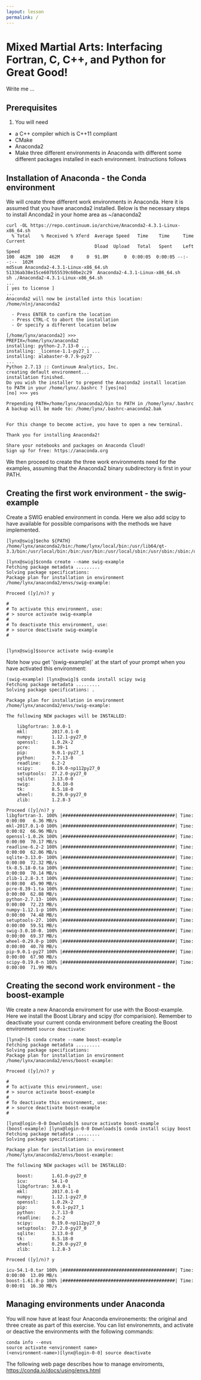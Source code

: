 ```yaml
---
layout: lesson
permalink: /
---
```


# Mixed Martial Arts: Interfacing Fortran, C, C++, and Python for Great Good!

Write me ...


## Prerequisites

1. You will need
 * a C++ compiler which is C++11 compliant
 * CMake
 * Anaconda2
 * Make three different environments in Anaconda with different some different
 packages installed in each environment. Instructions follows



## Installation of Anaconda - the Conda environment
We will create three different work environments in Anaconda. Here it is assumed that you have anaconda2 installed. Below is the necessary steps to install Anconda2 in your home area as ~/anaconda2

```shell
curl -OL https://repo.continuum.io/archive/Anaconda2-4.3.1-Linux-x86_64.sh
  % Total    % Received % Xferd  Average Speed   Time    Time     Time  Current
                                 Dload  Upload   Total   Spent    Left  Speed
100  462M  100  462M    0     0  91.8M      0  0:00:05  0:00:05 --:--:--  102M
md5sum Anaconda2-4.3.1-Linux-x86_64.sh 
51336ab38e15ce607b55539c60be2c29  Anaconda2-4.3.1-Linux-x86_64.sh
sh ./Anaconda2-4.3.1-Linux-x86_64.sh 
...
[ yes to license ]
...
Anaconda2 will now be installed into this location:
/home/nlnj/anaconda2

  - Press ENTER to confirm the location
  - Press CTRL-C to abort the installation
  - Or specify a different location below

[/home/lynx/anaconda2] >>> 
PREFIX=/home/lynx/anaconda2
installing: python-2.7.13-0 ...
installing: _license-1.1-py27_1 ...
installing: alabaster-0.7.9-py27
...
Python 2.7.13 :: Continuum Analytics, Inc.
creating default environment...
installation finished.
Do you wish the installer to prepend the Anaconda2 install location
to PATH in your /home/lynx/.bashrc ? [yes|no]
[no] >>> yes

Prepending PATH=/home/lynx/anaconda2/bin to PATH in /home/lynx/.bashrc
A backup will be made to: /home/lynx/.bashrc-anaconda2.bak


For this change to become active, you have to open a new terminal.

Thank you for installing Anaconda2!

Share your notebooks and packages on Anaconda Cloud!
Sign up for free: https://anaconda.org
```

We then proceed to create the three work environments need for the examples, assuming that the Anaconda2 binary subdirectory is first in your PATH.

## Creating the first work environment - the swig-example
Create a SWIG enabled environment in conda. Here we also add scipy to have available for possible comparisons with the methods we have implemented.


``` shell
[lynx@swig]$echo ${PATH}
/home/lynx/anaconda2/bin:/home/lynx/local/bin:/usr/lib64/qt-3.3/bin:/usr/local/bin:/bin:/usr/bin:/usr/local/sbin:/usr/sbin:/sbin:/opt/ganglia/bin:/opt/ganglia/sbin:/usr/java/latest/bin:/opt/pdsh/bin:/opt/rocks/bin:/opt/rocks/sbin:/home/lynx/bin

[lynx@swig]$conda create --name swig-example                         
Fetching package metadata .........
Solving package specifications: 
Package plan for installation in environment /home/lynx/anaconda2/envs/swig-example:

Proceed ([y]/n)? y

#
# To activate this environment, use:
# > source activate swig-example
#
# To deactivate this environment, use:
# > source deactivate swig-example
#


[lynx@swig]$source activate swig-example
```

Note how you get '(swig-example)' at the start of your prompt when you have activated this environment:

```shell
(swig-example) [lynx@swig]$ conda install scipy swig
Fetching package metadata .........
Solving package specifications: .

Package plan for installation in environment /home/lynx/anaconda2/envs/swig-example:

The following NEW packages will be INSTALLED:

    libgfortran: 3.0.0-1           
    mkl:         2017.0.1-0        
    numpy:       1.12.1-py27_0     
    openssl:     1.0.2k-2          
    pcre:        8.39-1            
    pip:         9.0.1-py27_1      
    python:      2.7.13-0          
    readline:    6.2-2             
    scipy:       0.19.0-np112py27_0
    setuptools:  27.2.0-py27_0     
    sqlite:      3.13.0-0          
    swig:        3.0.10-0          
    tk:          8.5.18-0          
    wheel:       0.29.0-py27_0     
    zlib:        1.2.8-3           

Proceed ([y]/n)? y
libgfortran-3. 100% |##########################################| Time: 0:00:00   6.36 MB/s
mkl-2017.0.1-0 100% |##########################################| Time: 0:00:02  66.96 MB/s
openssl-1.0.2k 100% |##########################################| Time: 0:00:00  70.17 MB/s
readline-6.2-2 100% |##########################################| Time: 0:00:00  62.06 MB/s
sqlite-3.13.0- 100% |##########################################| Time: 0:00:00  72.32 MB/s
tk-8.5.18-0.ta 100% |##########################################| Time: 0:00:00  70.14 MB/s
zlib-1.2.8-3.t 100% |##########################################| Time: 0:00:00  45.90 MB/s
pcre-8.39-1.ta 100% |##########################################| Time: 0:00:00  62.08 MB/s
python-2.7.13- 100% |##########################################| Time: 0:00:00  72.23 MB/s
numpy-1.12.1-p 100% |##########################################| Time: 0:00:00  74.48 MB/s
setuptools-27. 100% |##########################################| Time: 0:00:00  59.51 MB/s
swig-3.0.10-0. 100% |##########################################| Time: 0:00:00  69.37 MB/s
wheel-0.29.0-p 100% |##########################################| Time: 0:00:00  40.78 MB/s
pip-9.0.1-py27 100% |##########################################| Time: 0:00:00  67.90 MB/s
scipy-0.19.0-n 100% |##########################################| Time: 0:00:00  71.99 MB/s

```
## Creating the second work environment - the boost-example
We create a new Anaconda enviroment for use with the Boost-example. Here we install the Boost Library and scipy (for comparision). Remember to deactivate your current conda environment before creating the Boost environment `source deactivate`:

```shell
[lynx@~]$ conda create --name boost-example
Fetching package metadata .........
Solving package specifications: 
Package plan for installation in environment /home/lynx/anaconda2/envs/boost-example:

Proceed ([y]/n)? y

#
# To activate this environment, use:
# > source activate boost-example
#
# To deactivate this environment, use:
# > source deactivate boost-example
#

[lynx@login-0-0 Downloads]$ source activate boost-example
(boost-example) [lynx@login-0-0 Downloads]$ conda install scipy boost
Fetching package metadata .........
Solving package specifications: .

Package plan for installation in environment /home/lynx/anaconda2/envs/boost-example:

The following NEW packages will be INSTALLED:

    boost:       1.61.0-py27_0     
    icu:         54.1-0            
    libgfortran: 3.0.0-1           
    mkl:         2017.0.1-0        
    numpy:       1.12.1-py27_0     
    openssl:     1.0.2k-2          
    pip:         9.0.1-py27_1      
    python:      2.7.13-0          
    readline:    6.2-2             
    scipy:       0.19.0-np112py27_0
    setuptools:  27.2.0-py27_0     
    sqlite:      3.13.0-0          
    tk:          8.5.18-0          
    wheel:       0.29.0-py27_0     
    zlib:        1.2.8-3           

Proceed ([y]/n)? y

icu-54.1-0.tar 100% |##########################################| Time: 0:00:00  13.09 MB/s
boost-1.61.0-p 100% |##########################################| Time: 0:00:01  16.30 MB/s

```


## Managing environments under Anaconda

You will now have at least four Anaconda environements: the original and three create as part of this exercise. You can list environemnts, and activate or deactive  the environments with the following commands:
```shell
conda info --envs
source activate <environment name>
(<environment-name>)[lynx@login-0-0] source deactivate
```
The following web page describes how to manage enviroments, https://conda.io/docs/using/envs.html



